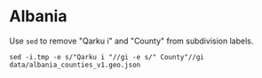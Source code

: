 # Albania

Use `sed` to remove "Qarku i" and "County" from subdivision labels.

```
sed -i.tmp -e s/"Qarku i "//gi -e s/" County"//gi data/albania_counties_v1.geo.json 
```